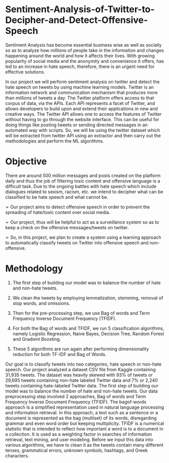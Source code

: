 # Sentiment-Analysis-of-Twitter-to-Decipher-and-Detect-Offensive-Speech

Sentiment Analysis has become essential business wise as well as socially so as to analyze how millions of people take in the information and changes happening around the world and how it affects their lives. With growing popularity of social media and the anonymity and convenience it offers, has led to an increase in hate speech, therefore, there is an urgent need for effective solutions.

In our project we will perform sentiment analysis on twitter and detect the hate speech on tweets by using machine learning models. Twitter is an information network and communication mechanism that produces more than millions of tweets a day. The Twitter platform offers access to that corpus of data, via the APIs. Each API represents a facet of Twitter, and allows developers to build upon and extend their applications in new and creative ways. The Twitter API allows one to access the features of Twitter without having to go through the website interface. This can be useful for doing things like posting tweets or sending directed messages in an automated way with scripts. So, we will be using the twitter dataset which will be extracted from twitter API using an extractor and then carry out the methodologies and perform the ML algorithms.

# Objective

There are around 500 million messages and posts created on the platform daily and thus the job of filtering toxic content and offensive language is a difficult task. Due to the ongoing battles with hate speech which include dialogues related to sexism, racism, etc. we intend to decipher what can be classified to be hate speech and what cannot be.

➢ Our project aims to detect offensive speech in order to prevent the spreading of hate/toxic content over social media.

➢ Our project, thus will be helpful to act as a surveillance system so as to keep a check on the offensive messages/tweets on twitter.

➢ So, in this project, we plan to create a system using a learning approach to automatically classify tweets on Twitter into offensive speech and non-offensive.

# Methodology

1. The first step of building our model was to balance the number of hate and non-hate tweets.

2. We clean the tweets by employing lemmatization, stemming, removal of stop words, and omissions.

3. Then for the pre-processing step, we use Bag of words and Term Frequency Inverse Document Frequency (TFIDF).

4. For both the Bag of words and TFIDF, we run 5 classification algorithms, namely Logistic Regression, Naive Bayes, Decision Tree, Random Forest and Gradient Boosting.

5. These 5 algorithms are run again after performing dimensionality reduction for both TF-IDF and Bag of Words.

Our goal is to classify tweets into two categories, hate speech or non-hate speech. Our project analyzed a dataset CSV file from Kaggle containing 31,935 tweets. The dataset was heavily skewed with 93% of tweets or 29,695 tweets containing non-hate labeled Twitter data and 7% or 2,240 tweets containing hate-labeled Twitter data. The first step of building our model was to balance the number of hate and non-hate tweets. Our data preprocessing step involved 2 approaches, Bag of words and Term Frequency Inverse Document Frequency (TFIDF). The bagof-words approach is a simplified representation used in natural language processing and information retrieval. In this approach, a text such as a sentence or a document is represented as the bag (multiset) of its words, disregarding grammar and even word order but keeping multiplicity. TFIDF is a numerical statistic that is intended to reflect how important a word is to a document in a collection. It is used as a weighting factor in searches of information retrieval, text mining, and user modeling. Before we input this data into various algorithms, we have to clean it as the tweets contain many different tenses, grammatical errors, unknown symbols, hashtags, and Greek characters.
